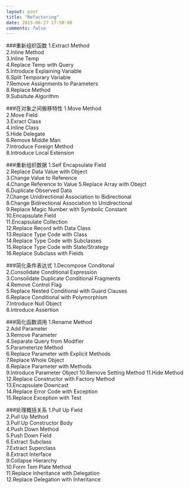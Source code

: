 ```yaml
---
layout: post
title: "Refactoring"
date: 2015-06-27 17:50:00
comments: false
---
```


###重新组织函数
1.Extract Method   
2.Inline Method   
3.Inline Temp   
4.Replace Temp with Query   
5.Introduce Explaining Variable   
6.Split Temporary Variable   
7.Remove Assignments to Parameters   
8.Replace Method    
9.Subsitute Algorithm   

###在对象之间搬移特性
1.Move Method   
2.Move Field   
3.Exract Class   
4.Inline Class   
5.Hide Delegate   
6.Remove Middle Man   
7.Introduce Foreign Method   
8.Introduce Local Extension   

###重新组织数据
1.Self Encapsulate Field   
2.Replace Data Value with Object   
3.Change Value to Reference   
4.Change Reference to Value
5.Replace Array with Obejct   
6.Duplicate Observed Data   
7.Change Unidirectional Association to Bidirectional   
8.Change Bidirectional Association to Unidirectional   
9.Replace Magic Number with Symbolic Constant   
10.Encapsulate Field   
11.Encapsulate Collection   
12.Replace Record with Data Class   
13.Replace Type Code with Class   
14.Replace Type Code with Subclasses   
15.Replace Type Code with State/Strategy   
16.Replace Subclass with Fields   

###简化条件表达式
1.Decompose Conditonal   
2.Consolidate Conditional Expression   
3.Consolidate Duplicate Conditional Fragments    
4.Remove Control Flag   
5.Replace Nested Conditional with Guard Clauses   
6.Replace Conditional with Polymorphism   
7.Introduce Null Object   
8.Introduce Assertion   

###简化函数调用
1.Rename Method   
2.Add Parameter   
3.Remove Parameter   
4.Separate Query from Modifier   
5.Parameterize Method    
6.Replace Parameter with Explicit Methods    
7.Replace Whole Object   
8.Replace Parameter with Methods   
9.Introduce Parameter Object
10.Remove Setting Method
11.Hide Method
12.Replace Constructor with Factory Method   
13.Encapsulate Downcast   
14.Replace Error Code with Exception   
15.Replace Exception with Test   

###处理概括关系
1.Pull Up Field   
2.Pull Up Method   
3.Pull Up Constructor Body   
4.Push Down Method   
5.Push Down Field   
6.Extract Subclass   
7.Extract Superclass    
8.Extract Interface   
9.Collapse Hierarchy    
10.Form Tem Plate Method   
11.Replace Inheritance with Delegation   
12.Replace Delegation with Inheritance

